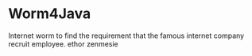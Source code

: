 # Worm4Java
Internet worm to find the requirement that the famous internet company recruit employee. 
ethor zenmesie
